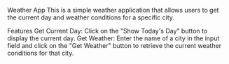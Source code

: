 Weather App
This is a simple weather application that allows users to get the current day and weather conditions for a specific city.

Features
Get Current Day: Click on the "Show Today's Day" button to display the current day.
Get Weather: Enter the name of a city in the input field and click on the "Get Weather" button to retrieve the current weather conditions for that city.
